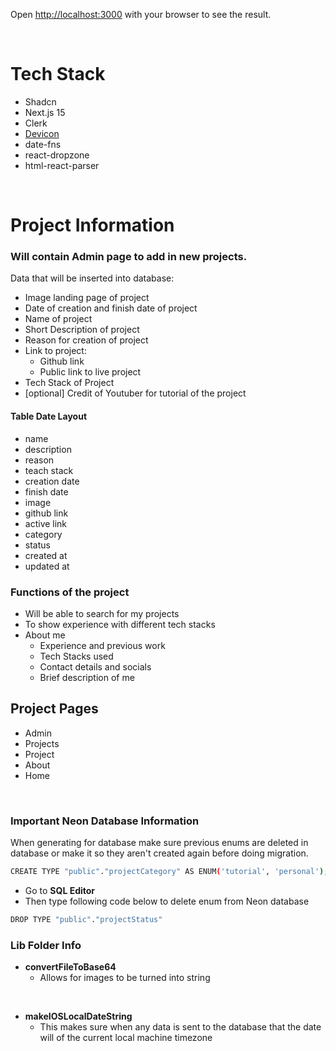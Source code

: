 
Open [http://localhost:3000](http://localhost:3000) with your browser to see the result.

<br/>

# Tech Stack

- Shadcn
- Next.js 15
- Clerk
- [Devicon](https://devicon.dev/)
- date-fns
- react-dropzone
- html-react-parser

<br/>

# Project Information

### Will contain Admin page to add in new projects. 

Data that will be inserted into database:

- Image landing page of project
- Date of creation and finish date of project
- Name of project
- Short Description of project
- Reason for creation of project
- Link to project: 
    - Github link
    - Public link to live project
- Tech Stack of Project
- [optional] Credit of Youtuber for tutorial of the project

#### Table Date Layout
- name
- description
- reason
- teach stack
- creation date
- finish date
- image
- github link
- active link
- category
- status
- created at
- updated at

### Functions of the project

- Will be able to search for my projects
- To show experience with different tech stacks
- About me
    - Experience and previous work
    - Tech Stacks used
    - Contact details and socials
    - Brief description of me

## Project Pages

- Admin
- Projects
- Project
- About
- Home

<br/>

### Important Neon Database Information

When generating for database make sure previous enums are deleted in database or make it so they aren't created again before doing migration.

```bash
CREATE TYPE "public"."projectCategory" AS ENUM('tutorial', 'personal');--> statement-breakpoint
```

- Go to **SQL Editor**
- Then type following code below to delete enum from Neon database

```bash
DROP TYPE "public"."projectStatus"
```
### Lib Folder Info

- **convertFileToBase64**
    - Allows for images to be turned into string

<br>

- **makeIOSLocalDateString**
    - This makes sure when any data is sent to the database that the date will of the current local machine timezone